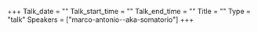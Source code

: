 +++
Talk_date = ""
Talk_start_time = ""
Talk_end_time = ""
Title = ""
Type = "talk"
Speakers = ["marco-antonio--aka-somatorio"]
+++


